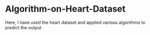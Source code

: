 # Algorithm-on-Heart-Dataset
Here, I have used the heart dataset and applied various algorithms to predict the output
